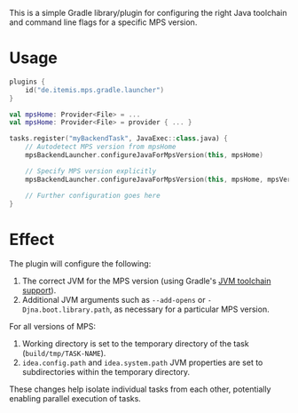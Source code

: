 This is a simple Gradle library/plugin for configuring the right Java toolchain and command line flags for a specific
MPS version.

# Usage

```kotlin
plugins {
    id("de.itemis.mps.gradle.launcher")
}

val mpsHome: Provider<File> = ...
val mpsHome: Provider<File> = provider { ... }

tasks.register("myBackendTask", JavaExec::class.java) {
    // Autodetect MPS version from mpsHome
    mpsBackendLauncher.configureJavaForMpsVersion(this, mpsHome)

    // Specify MPS version explicitly
    mpsBackendLauncher.configureJavaForMpsVersion(this, mpsHome, mpsVersion)

    // Further configuration goes here
}
```

# Effect

The plugin will configure the following:

1. The correct JVM for the MPS version (using Gradle's
   [JVM toolchain support](https://docs.gradle.org/current/userguide/toolchains.html)).
2. Additional JVM arguments such as `--add-opens` or `-Djna.boot.library.path`, as necessary for a particular MPS
   version.

For all versions of MPS:
1. Working directory is set to the temporary directory of the task (`build/tmp/TASK-NAME`).
2. `idea.config.path` and `idea.system.path` JVM properties are set to subdirectories within the temporary directory.

These changes help isolate individual tasks from each other, potentially enabling parallel execution of tasks.

